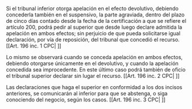 Si el tribunal inferior otorga apelación en el efecto devolutivo, debiendo concederla también en el suspensivo, la parte agraviada, dentro del plazo de cinco días contado desde la fecha de la certificación a que se refiere el artículo 200, podrá pedir al superior que desde luego declare admitida la apelación en ambos efectos; sin perjuicio de que pueda solicitarse igual declaración, por vía de reposición, del tribunal que concedió el recurso. [[Art. 196 inc. 1 CPC| ]]

Lo mismo se observará cuando se conceda apelación en ambos efectos, debiendo otorgarse únicamente en el devolutivo, y cuando la apelación concedida sea improcedente. En este último caso podrá también de oficio el tribunal superior declarar sin lugar el recurso. [[Art. 196 inc. 2 CPC| ]]

Las declaraciones que haga el superior en conformidad a los dos incisos anteriores, se comunicarán al inferior para que se abstenga, o siga conociendo del negocio, según los casos. [[Art. 196 inc. 3 CPC| ]]